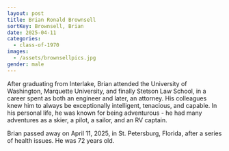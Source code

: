 ```yaml
---
layout: post
title: Brian Ronald Brownsell
sortKey: Brownsell, Brian
date: 2025-04-11
categories:
  - class-of-1970
images:
  - /assets/brownsellpics.jpg
gender: male
---
```

After graduating from Interlake, Brian attended the University of Washington, Marquette University, and finally Stetson Law School, in a career spent as both an engineer and later, an attorney. His colleagues knew him to always be exceptionally intelligent, tenacious, and capable. In his personal life, he was known for being adventurous - he had many adventures as a skier, a pilot, a sailor, and an RV captain.

Brian passed away on April 11, 2025, in St. Petersburg, Florida, after a series of health issues. He was 72 years old.